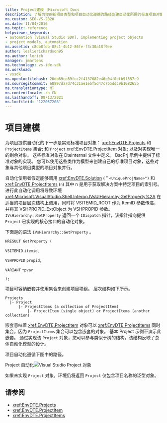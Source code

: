 ```yaml
---
title: Project建模 |Microsoft Docs
description: 了解为你的新项目类型和项目自动化遵循的路径创建自动化所需的标准项目对象。
ms.custom: SEO-VS-2020
ms.date: 11/04/2016
ms.topic: reference
helpviewer_keywords:
- automation [Visual Studio SDK], implementing project objects
- project models, automation
ms.assetid: c8db8fdb-88c1-4b12-86fe-f3c30a18f9ee
author: leslierichardson95
ms.author: lerich
manager: jmartens
ms.technology: vs-ide-sdk
ms.workload:
- vssdk
ms.openlocfilehash: 20db69ce89fcc2f4137682e46c04f0efb9f557c9
ms.sourcegitcommit: 68897da7d74c31ae1ebf5d47c7b5ddc9b108265b
ms.translationtype: MT
ms.contentlocale: zh-CN
ms.lasthandoff: 08/13/2021
ms.locfileid: "122057208"
---
```

# <a name="project-modeling"></a>项目建模
为项目提供自动化的下一步是实现标准项目对象： <xref:EnvDTE.Projects> 和 `ProjectItems` 集合; 和 `Project` <xref:EnvDTE.ProjectItem> 对象; 以及对实现唯一的剩余对象。 这些标准对象在 Dteinternal 文件中定义。 BscPrj 示例中提供了标准对象的实现。 您可以使用这些类作为模型来创建自己的标准项目对象，这些对象与其他项目类型的项目对象并行。

 自动化使用者假定能够调用 <xref:EnvDTE.Solution> ( " `<UniqueProjName>")` 和 <xref:EnvDTE.ProjectItems> (`n`) 其中 n 是用于获取解决方案中特定项目的索引号。 进行此自动化调用将导致环境 <xref:Microsoft.VisualStudio.Shell.Interop.IVsUIHierarchy.GetProperty%2A> 在适当的项目层次结构上调用，同时将 VSITEMID_ROOT 作为 ItemID 参数传递，并将其 VSHPROPID_ExtObject 为 VSHPROPID 参数。 `IVsHierarchy::GetProperty` 返回一个 `IDispatch` 指针，该指针指向提供 `Project` 已实现的核心接口的自动化对象。

 下面是的语法 `IVsHierarchy::GetProperty` 。

 `HRESULT GetProperty (`

 `VSITEMID` `itemid`,

 `VSHPROPID` `propid`,

 `VARIANT` `*pvar`

 `);`

 项目可容纳嵌套并使用集合来创建项目项组。 层次结构如下所示。

```
Projects
  |- Project
      |- ProjectItems (a collection of ProjectItem)
          |- ProjectItem (single object) or ProjectItems (another collection)
```

 嵌套意味着 <xref:EnvDTE.ProjectItem> 对象可以 <xref:EnvDTE.ProjectItems> 同时集合，因为 `ProjectItems` 集合可以包含嵌套的对象。 基本 Project 示例不演示此嵌套。 通过实现该 `Project` 对象，您可以参与类似于树的结构，该结构反映了总体自动化模型的设计。

 项目自动化遵循下图中的路径。

 Project 自动化![Visual Studio Project 对象](../../extensibility/internals/media/projectobjects.gif "ProjectObjects")

 如果未实现 `Project` 对象，环境仍将返回 `Project` 仅包含项目名称的泛型对象。

## <a name="see-also"></a>请参阅
- <xref:EnvDTE.Projects>
- <xref:EnvDTE.ProjectItem>
- <xref:EnvDTE.ProjectItems>
